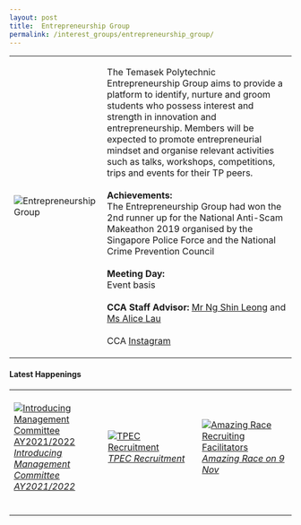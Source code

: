 ```yaml
---
layout: post
title:  Entrepreneurship Group
permalink: /interest_groups/entrepreneurship_group/
---
```


<div>
    <table>
        <tr>
            <td style="width:33%"><image src="{{site.baseurl}}/images/CCA_entrepreneurship_group.jpg" style="display:block;margin-left:auto;margin-right:auto;" alt="Entrepreneurship Group"></image></td>
            <td>
                <p>
                    The Temasek Polytechnic Entrepreneurship Group aims to provide a platform to identify, nurture and groom students who possess interest and strength in innovation and entrepreneurship. Members will be expected to promote entrepreneurial mindset and organise relevant activities such as talks, workshops, competitions, trips and events for their TP peers.<br>
                    <br>
                    <b>Achievements:</b><br>
                    The Entrepreneurship Group had won the 2nd runner up for the National Anti-Scam Makeathon 2019 organised by the Singapore Police Force and the National Crime Prevention Council<br>
                    <br>
                    <b>Meeting Day:</b><br>
                    Event basis<br>
                    <br>
                    <b>CCA Staff Advisor:</b> <a href="mailto:NG_Shin_Leong@TP.EDU.SG">Mr Ng Shin Leong</a> and <a href="mailto:Alice_LAU-LIM@TP.EDU.SG">Ms Alice Lau</a><br>
                    <br>
                    CCA <a href="https://www.instagram.com/tpec_enspire">Instagram</a>
                </p>
            </td>
        </tr>
    </table>
</div>

#### Latest Happenings

<div>
    <table>
        <tr>
            <td style="width:33%"><br>
                <a href="https://www.instagram.com/p/COrpavjnYIW">
                    <image src="{{site.baseurl}}/images/CCA-ec-ig5.png" style="display:block;margin-left:auto;margin-right:auto;" alt="Introducing Management Committee AY2021/2022">
                    <h6 style="margin-top:0%">Introducing Management Committee AY2021/2022</h6>
                    </image>
                </a>
            </td>
            <td style="width:33%"><br>
                <a href="https://www.instagram.com/p/COOtkFiHjj4/">
                    <image src="{{site.baseurl}}/images/CCA-ec-ig4.png" style="display:block;margin-left:auto;margin-right:auto;" alt="TPEC Recruitment">
                    <h6 style="margin-top:0%">TPEC Recruitment</h6>
                    </image>
                </a>
            </td>
            <td style="width:33%"><br>
                <a href="https://www.instagram.com/p/CGyuRt8nqwx/">
                    <image src="{{site.baseurl}}/images/CCA-tpec_IG1.png" style="display:block;margin-left:auto;margin-right:auto;" alt="Amazing Race Recruiting Facilitators">
                    <h6 style="margin-top:0%">Amazing Race on 9 Nov</h6>
                    </image>
                </a>
            </td>
        </tr>
    </table>
</div>
